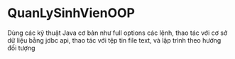 # QuanLySinhVienOOP
Dùng các kỹ thuật Java cơ bản như full options các lệnh, thao tác với cơ sở dữ liệu bằng jdbc api, thao tác với tệp tin file text, và lập trình theo hướng đối tượng
